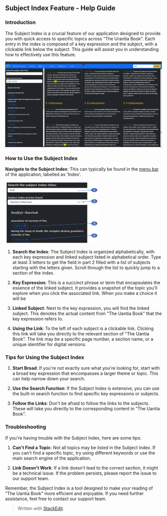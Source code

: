 ## Subject Index Feature - Help Guide

### Introduction

The Subject Index is a crucial feature of our application designed to provide you with quick access to specific topics across "The Urantia Book". Each entry in the index is composed of a key expression and the subject, with a clickable link below the subject. This guide will assist you in understanding how to effectively use this feature.

![The subjec index](images/Index.png)

### How to Use the Subject Index

**Navigate to the Subject Index**: This can typically be found in the [menu bar](menubar.md) of the application, labelled as 'Index'.

<img src="images/Index01.png" alt="Index contents" width="300" height="200" />

  
1.  **Search the Index**: The Subject Index is organized alphabetically, with each key expression and linked subject listed in alphabetical order. Type at least 3 letters to get the field in part 2 filled with a list of subjects starting with the letters given. Scroll through the list to quickly jump to a section of the index.
    
2.  **Key Expression**: This is a succinct phrase or term that encapsulates the essence of the linked subject. It provides a snapshot of the topic you'll explore when you click the associated link. When you make a choice it will be 
    
3.  **Linked Subject**: Next to the key expression, you will find the linked subject. This denotes the actual content from "The Uantia Book" that the key expression refers to.
    
4.  **Using the Link**: To the left of each subject is a clickable link. Clicking this link will take you directly to the relevant section of "The Uantia Book". The link may be a specific page number, a section name, or a unique identifier for digital versions.
    

### Tips for Using the Subject Index

1.  **Start Broad**: If you're not exactly sure what you're looking for, start with a broad key expression that encompasses a larger theme or topic. This can help narrow down your search.
    
2.  **Use the Search Function**: If the Subject Index is extensive, you can use the built-in search function to find specific key expressions or subjects.
    
3.  **Follow the Links**: Don't be afraid to follow the links to the subjects. These will take you directly to the corresponding content in "The Uantia Book".
    

### Troubleshooting

If you're having trouble with the Subject Index, here are some tips:

1.  **Can't Find a Topic**: Not all topics may be listed in the Subject Index. If you can't find a specific topic, try using different keywords or use the main search engine of the application.
    
2.  **Link Doesn't Work**: If a link doesn't lead to the correct section, it might be a technical issue. If the problem persists, please report the issue to our support team.
    

Remember, the Subject Index is a tool designed to make your reading of "The Uantia Book" more efficient and enjoyable. If you need further assistance, feel free to contact our support team.

> Written with [StackEdit](https://stackedit.io/).
<!--stackedit_data:
eyJoaXN0b3J5IjpbMTc0ODU5OTQ2MiwxNTY0NTI3MzQwLDUxNT
UwNzY5NSwtMTk4NTMxOTc0LDEwNDUzNjc2MzJdfQ==
-->